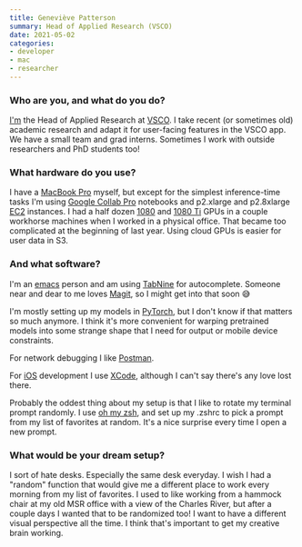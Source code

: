 ```yaml
---
title: Geneviève Patterson
summary: Head of Applied Research (VSCO)
date: 2021-05-02
categories:
- developer
- mac
- researcher
---
```


### Who are you, and what do you do?

[I'm](https://genp.github.io/ "Geneviève's website.") the Head of Applied Research at [VSCO][]. I take recent (or sometimes old) academic research and adapt it for user-facing features in the VSCO app. We have a small team and grad interns. Sometimes I work with outside researchers and PhD students too!

### What hardware do you use?

I have a [MacBook Pro][macbook-pro] myself, but except for the simplest inference-time tasks I'm using [Google Collab Pro][collab-pro] notebooks and p2.xlarge and p2.8xlarge [EC2][] instances. I had a half dozen [1080][geforce-gtx-1080] and [1080 Ti][geforce-gtx-1080-ti] GPUs in a couple workhorse machines when I worked in a physical office. That became too complicated at the beginning of last year. Using cloud GPUs is easier for user data in S3.

### And what software?

I'm an [emacs][] person and am using [TabNine][] for autocomplete. Someone near and dear to me loves [Magit][], so I might get into that soon 😅

I'm mostly setting up my models in [PyTorch][], but I don't know if that matters so much anymore. I think it's more convenient for warping pretrained models into some strange shape that I need for output or mobile device constraints.

For network debugging I like [Postman][]. 

For [iOS][] development I use [XCode][], although I can't say there's any love lost there. 

Probably the oddest thing about my setup is that I like to rotate my terminal prompt randomly. I use [oh my zsh][oh-my-zsh], and set up my .zshrc to pick a prompt from my list of favorites at random. It's a nice surprise every time I open a new prompt.

### What would be your dream setup?

I sort of hate desks. Especially the same desk everyday. I wish I had a "random" function that would give me a different place to work every morning from my list of favorites. I used to like working from a hammock chair at my old MSR office with a view of the Charles River, but after a couple days I wanted that to be randomized too! I want to have a different visual perspective all the time. I think that's important to get my creative brain working.

[collab-pro]: http://web.archive.org/web/20221219024525/https://colab.research.google.com/signup "A hosted Python service with GPU access."
[ec2]: https://aws.amazon.com/ec2/ "A web service for virtualised processing."
[emacs]: http://www.gnu.org/software/emacs/ "A free open-source text editor."
[geforce-gtx-1080-ti]: https://www.nvidia.com/en-us/geforce/10-series/ "A graphics card."
[geforce-gtx-1080]: https://www.nvidia.com/en-us/geforce/10-series/ "A graphics card."
[ios]: https://www.apple.com/ios/ios-16/ "A mobile operating system."
[macbook-pro]: https://www.apple.com/macbook-pro/ "A laptop."
[magit]: https://github.com/magit/magit "A git mode for Emacs."
[oh-my-zsh]: https://github.com/ohmyzsh/ohmyzsh "A framework of extensions and themes for the zsh shell."
[postman]: https://www.postman.com/ "A browser extension for testing APIs."
[pytorch]: https://pytorch.org/ "A machine learning framework for Python."
[tabnine]: https://www.tabnine.com/ "An AI code autocompleter."
[vsco]: https://www.vsco.co/ "A photo sharing and editing service."
[xcode]: https://en.wikipedia.org/wiki/Xcode "An IDE for Mac developers."
